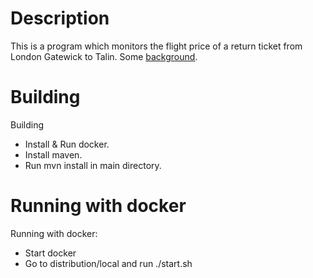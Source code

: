 # Description
This is a program which monitors the flight price of a return ticket from London Gatewick to Talin. Some [background](http://aetinkering.blogspot.com/2016/05/investigating-airline-prices-using-vpn.html).

# Building
Building
  - Install & Run docker.
  - Install maven.
  - Run mvn install in main directory.

# Running with docker
Running with docker:
  - Start docker
  - Go to distribution/local and run ./start.sh

